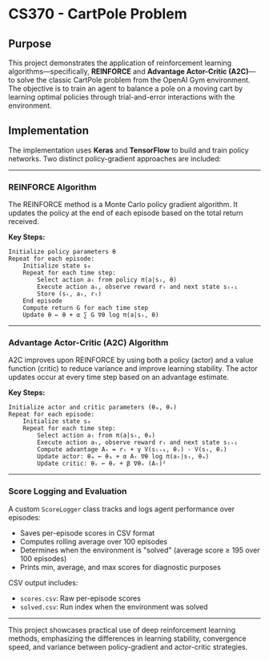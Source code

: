 # CS370 - CartPole Problem

## Purpose

This project demonstrates the application of reinforcement learning algorithms—specifically, **REINFORCE** and **Advantage Actor-Critic (A2C)**—to solve the classic CartPole problem from the OpenAI Gym environment. The objective is to train an agent to balance a pole on a moving cart by learning optimal policies through trial-and-error interactions with the environment.

## Implementation

The implementation uses **Keras** and **TensorFlow** to build and train policy networks. Two distinct policy-gradient approaches are included:

---

### **REINFORCE Algorithm**

The REINFORCE method is a Monte Carlo policy gradient algorithm. It updates the policy at the end of each episode based on the total return received.

**Key Steps:**

```Courier New
Initialize policy parameters θ
Repeat for each episode:
    Initialize state s₀
    Repeat for each time step:
        Select action aₜ from policy π(a|sₜ, θ)
        Execute action aₜ, observe reward rₜ and next state sₜ₊₁
        Store (sₜ, aₜ, rₜ)
    End episode
    Compute return G for each time step
    Update θ ← θ + α ∑ G ∇θ log π(a|sₜ, θ)
```

---

### **Advantage Actor-Critic (A2C) Algorithm**

A2C improves upon REINFORCE by using both a policy (actor) and a value function (critic) to reduce variance and improve learning stability. The actor updates occur at every time step based on an advantage estimate.

**Key Steps:**

```Courier New
Initialize actor and critic parameters (θₐ, θᵥ)
Repeat for each episode:
    Initialize state s₀
    Repeat for each time step:
        Select action aₜ from π(a|sₜ, θₐ)
        Execute action aₜ, observe reward rₜ and next state sₜ₊₁
        Compute advantage Aₜ = rₜ + γ V(sₜ₊₁, θᵥ) - V(sₜ, θᵥ)
        Update actor: θₐ ← θₐ + α Aₜ ∇θ log π(aₜ|sₜ, θₐ)
        Update critic: θᵥ ← θᵥ + β ∇θᵥ (Aₜ)²
```

---

### **Score Logging and Evaluation**

A custom `ScoreLogger` class tracks and logs agent performance over episodes:

- Saves per-episode scores in CSV format
- Computes rolling average over 100 episodes
- Determines when the environment is "solved" (average score ≥ 195 over 100 episodes)
- Prints min, average, and max scores for diagnostic purposes

CSV output includes:
- `scores.csv`: Raw per-episode scores
- `solved.csv`: Run index when the environment was solved

---

This project showcases practical use of deep reinforcement learning methods, emphasizing the differences in learning stability, convergence speed, and variance between policy-gradient and actor-critic strategies.
